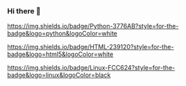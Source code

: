 ### Hi there 👋

https://img.shields.io/badge/Python-3776AB?style=for-the-badge&logo=python&logoColor=white

https://img.shields.io/badge/HTML-239120?style=for-the-badge&logo=html5&logoColor=white

https://img.shields.io/badge/Linux-FCC624?style=for-the-badge&logo=linux&logoColor=black
<!--
**Kook-s/Kook-s** is a ✨ _special_ ✨ repository because its `README.md` (this file) appears on your GitHub profile.

Here are some ideas to get you started:

- 🔭 I’m currently working on ...
- 🌱 I’m currently learning ...
- 👯 I’m looking to collaborate on ...
- 🤔 I’m looking for help with ...
- 💬 Ask me about ...
- 📫 How to reach me: ...
- 😄 Pronouns: ...
- ⚡ Fun fact: ...
-->

